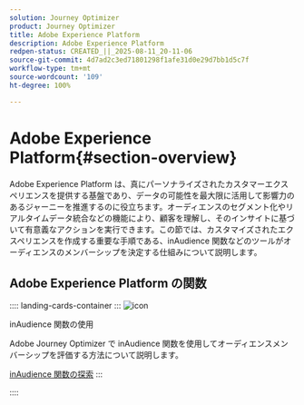 ```yaml
---
solution: Journey Optimizer
product: Journey Optimizer
title: Adobe Experience Platform
description: Adobe Experience Platform
redpen-status: CREATED_||_2025-08-11_20-11-06
source-git-commit: 4d7ad2c3ed71801298f1afe31d0e29d7bb1d5c7f
workflow-type: tm+mt
source-wordcount: '109'
ht-degree: 100%

---
```



# Adobe Experience Platform{#section-overview}

Adobe Experience Platform は、真にパーソナライズされたカスタマーエクスペリエンスを提供する基盤であり、データの可能性を最大限に活用して影響力のあるジャーニーを推進するのに役立ちます。オーディエンスのセグメント化やリアルタイムデータ統合などの機能により、顧客を理解し、そのインサイトに基づいて有意義なアクションを実行できます。この節では、カスタマイズされたエクスペリエンスを作成する重要な手順である、inAudience 関数などのツールがオーディエンスのメンバーシップを決定する仕組みについて説明します。

## Adobe Experience Platform の関数

:::: landing-cards-container
:::
![icon](https://cdn.experienceleague.adobe.com/icons/code-branch.svg?lang=ja)

inAudience 関数の使用

Adobe Journey Optimizer で inAudience 関数を使用してオーディエンスメンバーシップを評価する方法について説明します。

[inAudience 関数の探索](../using/building-journeys/functions/functioninaudience.md)
:::

::::
